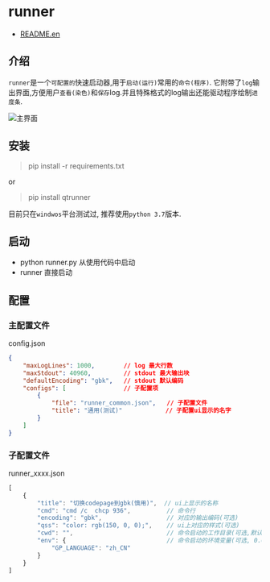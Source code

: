 # runner

* [README.en](https://github.com/notmmao/runner/blob/master/README.md)

## 介绍

`runner`是一个`可配置的`快速启动器,用于`启动(运行)`常用的`命令(程序)`.
它附带了`log`输出界面,方便用户`查看(染色)`和`保存`log.并且特殊格式的log输出还能驱动程序绘制`进度条`.

![主界面](https://i.ibb.co/CtZ55GP/main.png)

## 安装

> pip install -r requirements.txt

or

> pip install qtrunner

目前只在`windwos`平台测试过, 推荐使用`python 3.7`版本.

## 启动

- python runner.py 从使用代码中启动
- runner 直接启动

## 配置

### 主配置文件

config.json
```json
{
    "maxLogLines": 1000,        // log 最大行数
    "maxStdout": 40960,         // stdout 最大输出块
    "defaultEncoding": "gbk",   // stdout 默认编码
    "configs": [                // 子配置项
        {
            "file": "runner_common.json",   // 子配置文件
            "title": "通用(测试)"            // 子配置ui显示的名字
        }
    ]
}
```

### 子配置文件

runner_xxxx.json
```js
[
    {
        "title": "切换codepage到gbk(慎用)",  // ui上显示的名称
        "cmd": "cmd /c  chcp 936",          // 命令行
        "encoding": "gbk",                  // 对应的输出编码(可选)
        "qss": "color: rgb(150, 0, 0);",    // ui上对应的样式(可选)
        "cwd": "",                          // 命令启动的工作目录(可选,默认当前)
        "env": {                            // 命令启动的环境变量(可选, 0.0.6版本支持)
            "GP_LANGUAGE": "zh_CN"
        }
    }
]
```
